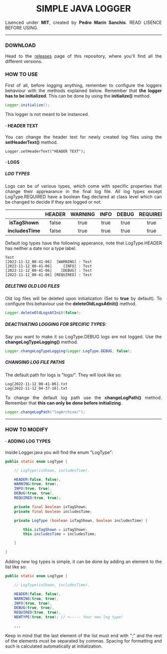 

<div style="text-align: justify">

<div style="text-align: center">

# SIMPLE JAVA LOGGER

</div>

Lisenced under **MIT**, created by **Pedro Marín Sanchis**. READ LISENCE BEFORE USING.

---
    
### DOWNLOAD
    
Head to the [releases](https://github.com/pedro09pm/SimpleJavaLogger/releases) page of this repository, where you'll find all the different versions.

### HOW TO USE

First of all, before logging anything, remember to configure the loggers behaviour with the methods explained below. Remember that **the logger has to be initialized**. This can be done by using the **initialize()** method.

```java
Logger.initialize();
```

This logger is not meant to be instanced.

#### · HEADER TEXT

You can change the header text for newly created log files using the **setHeaderText()** method.

<pre><code>Logger.setHeaderText("HEADER TEXT");</code></pre>

#### · LOGS

##### LOG TYPES

Logs can be of various types, which come with specific properties that change their apprearance in the final log file. All log types except LogType.REQUIRED have a boolean flag declared at class level which can be changed to decide if they are logged or not.

|                  |      **HEADER**     |     **WARNING**     |       **INFO**      |      **DEBUG**      | **REQUIRED** |
|:----------------:|:-------------------:|:-------------------:|:-------------------:|:-------------------:|:------------:|
| **isTagShown**   | false               | true                | true                | true                | true         |
| **includesTime** | false               | true                | true                | true                | true         |

Default log types have the following apperance, note that LogType.HEADER has neither a date nor a type label.


```
Test
[2022-11-12_00-41-06]  [WARNING] : Test
[2022-11-12_00-41-06]     [INFO] : Test
[2022-11-12_00-41-06]    [DEBUG] : Test
[2022-11-12_00-41-06] [REQUIRED] : Test
```

##### DELETING OLD LOG FILES

Old log files will be deleted upon initialization (Set to **true** by default). To configure this behaviour use the **deleteOldLogsAtInit()** method.

```java
Logger.deleteOldLogsAtInit(false);
```

##### DEACTIVATING LOGGING FOR SPECIFIC TYPES:

Say you want to make it so LogType.DEBUG logs are not logged. Use the **changeLogTypeLogging()** method.

```java
Logger.changeLogTypeLogging(Logger.LogType.DEBUG, false);
```

##### CHANGING LOG FILE PATHS

The default path for logs is "logs/". They will look like so:

```
Log[2022-11-12_00-41-06].txt
Log[2022-11-12_04-37-16].txt
```

To change the default log path use the **changeLogPath()** method. Remember that **this can only be done before initializing**.

```java
Logger.changeLogPath("logArchive/");
```

---

### HOW TO MODIFY

#### · ADDING LOG TYPES

Inside Logger.java you will find the enum "LogType":

```java
public static enum LogType {

    // LogType(isShown, includesTime).

    HEADER(false, false),
    WARNING(true, true),
    INFO(true, true),
    DEBUG(true, true),
    REQUIRED(true, true);

    private final boolean isTagShown;
    private final boolean includesTime;

    private LogType (boolean isTagShown, boolean includesTime) {

        this.isTagShown = isTagShown;
        this.includesTime = includesTime;

    }

}
```

Adding new log types is simple, it can be done by adding an element to the list like so:

```java
public static enum LogType {

    // LogType(isShown, includesTime).

    HEADER(false, false),
    WARNING(true, true),
    INFO(true, true),
    DEBUG(true, true),
    REQUIRED(true, true),
    NEWTYPE(true, true); // <----- Your new log type!

    ...
```

Keep in mind that the last element of the list must end with ";" and the rest of the elements must be separated by commas. Spacing for formatting and such is calculated automatically at initialization.

</div>
